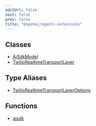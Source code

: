 ```yaml
---
editUrl: false
next: false
prev: false
title: "@openai/agents-extensions"
---
```


## Classes

- [AiSdkModel](/openai-agents-js/openai/agents-extensions/classes/aisdkmodel/)
- [TwilioRealtimeTransportLayer](/openai-agents-js/openai/agents-extensions/classes/twiliorealtimetransportlayer/)

## Type Aliases

- [TwilioRealtimeTransportLayerOptions](/openai-agents-js/openai/agents-extensions/type-aliases/twiliorealtimetransportlayeroptions/)

## Functions

- [aisdk](/openai-agents-js/openai/agents-extensions/functions/aisdk/)
